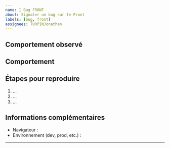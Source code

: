 ```yaml
---
name: 🐛 Bug FRONT
about: Signaler un bug sur le Front
labels: [bug, front]
assignees: TURPINJonathan
---
```


## Comportement observé

## Comportement 

## Étapes pour reproduire

1. ...
2. ...
3. ...

## Informations complémentaires

- Navigateur :
- Environnement (dev, prod, etc.) :

---